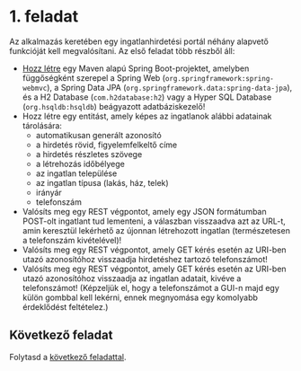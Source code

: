 # 1. feladat

Az alkalmazás keretében egy ingatlanhirdetési portál néhány alapvető funkcióját kell megvalósítani. Az első feladat több
részből áll:

- [Hozz létre](https://start.spring.io) egy Maven alapú Spring Boot-projektet, amelyben függőségként szerepel a Spring
  Web (`org.springframework:spring-webmvc`), a Spring Data JPA (`org.springframework.data:spring-data-jpa`), és a H2
  Database (`com.h2database:h2`) vagy a Hyper SQL Database (`org.hsqldb:hsqldb`) beágyazott adatbáziskezelő!
- Hozz létre egy entitást, amely képes az ingatlanok alábbi adatainak tárolására:
    - automatikusan generált azonosító
    - a hirdetés rövid, figyelemfelkeltő címe
    - a hirdetés részletes szövege
    - a létrehozás időbélyege
    - az ingatlan települése
    - az ingatlan típusa (lakás, ház, telek)
    - irányár
    - telefonszám
- Valósíts meg egy REST végpontot, amely egy JSON formátumban POST-olt ingatlant tud lementeni, a válaszban visszaadva
  azt az URL-t, amin keresztül lekérhető az újonnan létrehozott ingatlan (természetesen a telefonszám kivételével)!
- Valósíts meg egy REST végpontot, amely GET kérés esetén az URI-ben utazó azonosítóhoz visszaadja hirdetéshez tartozó
  telefonszámot!
- Valósíts meg egy REST végpontot, amely GET kérés esetén az URI-ben utazó azonosítóhoz visszaadja az ingatlan adatait,
  kivéve a telefonszámot! (Képzeljük el, hogy a telefonszámot a GUI-n majd egy külön gombbal kell lekérni, ennek
  megnyomása egy komolyabb érdeklődést feltételez.)

## Következő feladat

Folytasd a [következő feladattal](Feladat-2.md).
